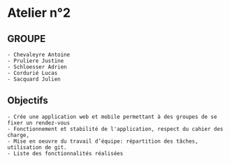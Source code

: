 # Atelier n°2

## GROUPE

    - Chevaleyre Antoine
    - Pruliere Justine
    - Schloesser Adrien
    - Cordurié Lucas
    - Sacquard Julien
   
## Objectifs

    - Crée une application web et mobile permettant à des groupes de se fixer un rendez-vous
    - Fonctionnement et stabilité de l'application, respect du cahier des charge,
    - Mise en oeuvre du travail d’équipe: répartition des tâches, utilisation de git.
    - Liste des fonctionnalités réalisées

